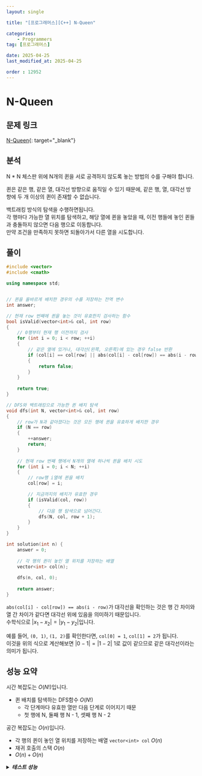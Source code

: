```yaml
---
layout: single

title: "[프로그래머스][C++] N-Queen"

categories:
    - Programmers
tag: [프로그래머스]

date: 2025-04-25
last_modified_at: 2025-04-25

order : 12952
---
```


# N-Queen

## 문제 링크

[N-Queen](https://school.programmers.co.kr/learn/courses/30/lessons/12952){: target="_blank"}

## 분석

N * N 체스판 위에 N개의 퀸을 서로 공격하지 않도록 놓는 방법의 수를 구해야 합니다.

퀸은 같은 행, 같은 열, 대각선 방향으로 움직일 수 있기 때문에, 같은 행, 열, 대각선 방향에 두 개 이상의 퀸이 존재할 수 없습니다.

백트래킹 방식의 탐색을 수행하면됩니다.  
각 행마다 가능한 열 위치를 탐색하고, 해당 열에 퀸을 놓았을 때, 이전 행들에 놓인 퀸들과 충돌하지 않으면 다음 행으로 이동합니다.  
만약 조건을 만족하지 못하면 되돌아가서 다른 열을 시도합니다.

## 풀이

```cpp
#include <vector>
#include <cmath>

using namespace std;


// 퀸을 올바르게 배치한 경우의 수를 저장하는 전역 변수
int answer;

// 현재 row 번째에 퀸을 놓는 것이 유효한지 검사하는 함수
bool isValid(vector<int>& col, int row)
{
    // 0행부터 현재 행 이전까지 검사
    for (int i = 0; i < row; ++i)
    {
        // 같은 열에 있거나, 대각선(왼쪽, 오른쪽)에 있는 경우 false 반환
        if (col[i] == col[row] || abs(col[i] - col[row]) == abs(i - row))
        {
            return false;
        }
    }
    
    return true;
}

// DFS와 백트래킹으로 가능한 퀸 배치 탐색
void dfs(int N, vector<int>& col, int row)
{
    // row가 N과 같아졌다는 것은 모든 행에 퀸을 유효하게 배치한 경우
    if (N == row)
    {
        ++answer;
        return;
    }
    
    // 현재 row 번째 행에서 N개의 열에 하나씩 퀸을 배치 시도
    for (int i = 0; i < N; ++i)
    {
        // row행 i열에 퀸을 배치
        col[row] = i;

        // 지금까지의 배치가 유효한 경우
        if (isValid(col, row))
        {
            // 다음 행 탐색으로 넘어간다.
            dfs(N, col, row + 1);
        }
    }
}

int solution(int n) {
    answer = 0;
    
    // 각 행의 퀸이 놓인 열 위치를 저장하는 배열
    vector<int> col(n);
    
    dfs(n, col, 0);
    
    return answer;
}
```

`abs(col[i] - col[row]) == abs(i - row)`가 대각선을 확인하는 것은 행 간 차이와 열 간 차이가 같다면 대각선 위에 있음을 의미하기 때문입니다.  
수학식으로 $|x_1 - x_2| = |y_1 - y_2|$입니다.  

예를 들어, `(0, 1)`, `(1, 2)`를 확인한다면, `col[0] = 1`, `col[1] = 2`가 됩니다.  
이것을 위의 식으로 계산해보면 $|0 - 1| = |1 - 2|$ 1로 값이 같으므로 같은 대각선이라는 의미가 됩니다.

## 성능 요약

시간 복잡도는 $O(N!)$입니다.

- 퀸 배치를 탐색하는 DFS함수 $O(N!)$
    - 각 단계마다 유효한 열만 다음 단계로 이어지기 때문
    - 첫 행에 N, 둘째 행 N - 1, 셋째 행 N - 2

공간 복잡도는 $O(n)$입니다.

- 각 행의 퀸이 놓인 열 위치를 저장하는 배열 `vector<int> col` $O(n)$
- 재귀 호출의 스택 $O(n)$
- $O(n) + O(n)$

<details>
<summary><h5 style="display: inline;">테스트 성능</h5></summary>
<div markdown="1">

테스트 1 〉 통과 (0.01ms, 4.21MB)  
테스트 2 〉 통과 (0.01ms, 4.22MB)  
테스트 3 〉 통과 (0.01ms, 4.17MB)  
테스트 4 〉 통과 (0.01ms, 3.68MB)  
테스트 5 〉 통과 (0.02ms, 4.21MB)  
테스트 6 〉 통과 (0.05ms, 3.66MB)  
테스트 7 〉 통과 (0.20ms, 4.21MB)  
테스트 8 〉 통과 (0.88ms, 3.68MB)  
테스트 9 〉 통과 (4.09ms, 4.2MB)  
테스트 10 〉 통과 (20.85ms, 4.21MB)  
테스트 11 〉 통과 (114.30ms, 4.15MB)  

</div>
</details>